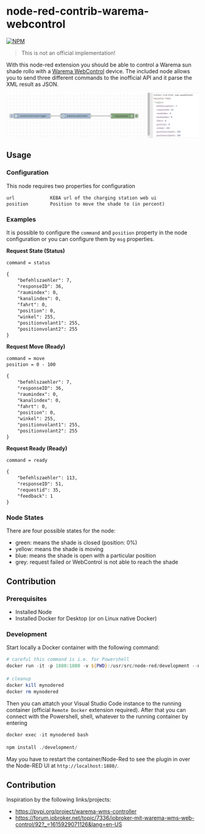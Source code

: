# node-red-contrib-warema-webcontrol

[![NPM](https://nodei.co/npm/red-contrib-warema-webcontrol.png?compact=true)](https://npmjs.org/package/red-contrib-warema-webcontrol)

> This is not an official implementation!

With this node-red extension you should be able to control a Warema sun shade rollo with a [Warema WebControl](https://www.warema.com/en/control-systems/radio-systems/wms-webcontrol.php) device.
The included node allows you to send three different commands to the inofficial API and it parse the XML result as JSON.

![Keba Parser](./images/screenshot.jpg)

## Usage

### Configuration

This node requires two properties for configuration

```text
url             KEBA url of the charging station web ui
position        Position to move the shade to (in percent)
```

### Examples

It is possible to configure the `command` and `position` property in the node configuration or you can configure them by `msg` properties.

**Request State (Status)**

```text
command = status
```

```jsonc
{
    "befehlszaehler": 7,
    "responseID": 36,
    "raumindex": 0,
    "kanalindex": 0,
    "fahrt": 0,
    "position": 0,
    "winkel": 255,
    "positionvolant1": 255,
    "positionvolant2": 255
}
```

**Request Move (Ready)**

```text
command = move
position = 0 - 100
```

```jsonc
{
    "befehlszaehler": 7,
    "responseID": 36,
    "raumindex": 0,
    "kanalindex": 0,
    "fahrt": 0,
    "position": 0,
    "winkel": 255,
    "positionvolant1": 255,
    "positionvolant2": 255
}
```

**Request Ready (Ready)**

```text
command = ready
```

```jsonc
{
    "befehlszaehler": 113,
    "responseID": 51,
    "requestid": 35,
    "feedback": 1
}
```

### Node States

There are four possible states for the node:

- green: means the shade is closed (position: 0%)
- yellow: means the shade is moving
- blue: means the shade is open with a particular position
- grey: request failed or WebControl is not able to reach the shade

## Contribution

### Prerequisites

-   Installed Node
-   Installed Docker for Desktop (or on Linux native Docker)

### Development

Start locally a Docker container with the following command:

```powershell
# careful this command is i.e. for Powershell
docker run -it -p 1880:1880 -v ${PWD}:/usr/src/node-red/development --name mynodered nodered/node-red

# cleanup
docker kill mynodered
docker rm mynodered
```

Then you can attatch your Visual Studio Code instance to the running container (official `Remote Docker` extension required).
After that you can connect with the Powershell, shell, whatever to the running container by entering

```powershell
docker exec -it mynodered bash

npm install ./development/
```

May you have to restart the container/Node-Red to see the plugin in over the Node-RED UI at `http://localhost:1880/`.

## Contribution

Inspiration by the following links/projects:

- https://pypi.org/project/warema-wms-controller
- https://forum.iobroker.net/topic/7336/iobroker-mit-warema-wms-web-control/92?_=1615929071126&lang=en-US

